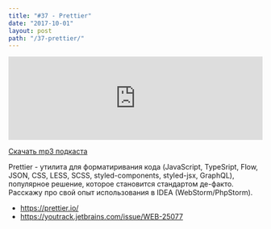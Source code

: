 ```yaml
---
title: "#37 - Prettier"
date: "2017-10-01"
layout: post
path: "/37-prettier/"
---
```


<iframe width="100%" height="166" scrolling="no" frameborder="no" src="https://w.soundcloud.com/player/?url=https%3A//api.soundcloud.com/tracks/344821910&amp;color=%23ff5500&amp;auto_play=false&amp;hide_related=false&amp;show_comments=true&amp;show_user=true&amp;show_reposts=false"></iframe>

<a href="https://5minreact.podster.fm/37/download/audio.mp3?download=yes&media=file"><i class="fa fa-download"></i> Скачать mp3 подкаста</a>

Prettier - утилита для форматиривания кода (JavaScript, TypeSript, Flow, JSON, CSS, LESS, SCSS, styled-components, styled-jsx, GraphQL), популярное решение, которое становится стандартом де-факто. Расскажу про свой опыт использования в IDEA (WebStorm/PhpStorm).

- https://prettier.io/
- https://youtrack.jetbrains.com/issue/WEB-25077
